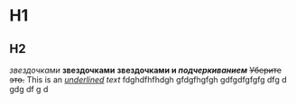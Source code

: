 # H1
## H2
*звездочками*
**звездочками**
**звездочками и _подчеркиванием_**
~~Уберите это.~~
This is an *<ins>underlined</ins> text*
fdghdfhfhdgh
gfdgfhgfgh
gdfgdfgfgfg
dfg
d
gdg
df
g
d
